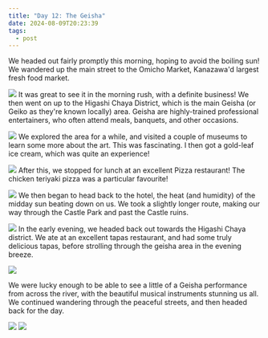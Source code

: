 ```yaml
---
title: "Day 12: The Geisha"
date: 2024-08-09T20:23:39
tags:
  - post
---
```

We headed out fairly promptly this morning, hoping to avoid the boiling sun! We wandered up the main street to the Omicho Market, Kanazawa'd largest fresh food market. 

![](/japan/media/1000020288.jpg)
It was great to see it in the morning rush, with a definite business! We then went on up to the Higashi Chaya District, which is the main Geisha (or Geiko as they're known locally) area. Geisha are highly-trained professional entertainers, who often attend meals, banquets, and other occasions.

![](/japan/media/1000020363.jpg)
We explored the area for a while, and visited a couple of museums to learn some more about the art. This was fascinating. I then got a gold-leaf ice cream, which was quite an experience!

![](/japan/media/1000020343.jpg)
After this, we stopped for lunch at an excellent Pizza restaurant! The chicken teriyaki pizza was a particular favourite!

![](/japan/media/1000020328.jpg)
We then began to head back to the hotel, the heat (and humidity) of the midday sun beating down on us. We took a slightly longer route, making our way through the Castle Park and past the Castle ruins. 

![](/japan/media/1000020372.jpg)
In the early evening, we headed back out towards the Higashi Chaya district. We ate at an excellent tapas restaurant, and had some truly delicious tapas, before strolling through the geisha area in the evening breeze.

![](/japan/media/1000020408.jpg)

We were lucky enough to be able to see a little of a Geisha performance from across the river, with the beautiful musical instruments stunning us all. We continued wandering through the peaceful streets, and then headed back for the day.

![](/japan/media/1000020432.jpg)
![](/japan/media/1000020453.jpg)
